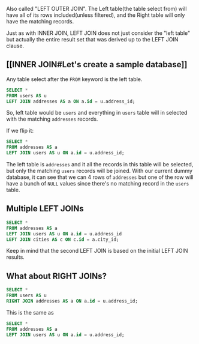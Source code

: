 
Also called "LEFT OUTER JOIN".
The Left table(the table select from) will have all of its rows included(unless filtered), and the Right table will only have the matching records.

Just as with INNER JOIN, LEFT JOIN does not just consider the "left table" but actually the entire result set that was derived up to the LEFT JOIN clause.

## [[INNER JOIN#Let's create a sample database]]

Any table select after the `FROM` keyword is the left table.
```sql
SELECT *
FROM users AS u
LEFT JOIN addresses AS a ON a.id = u.address_id;
```
So, left table would be `users` and everything in `users` table will in selected with the matching `addresses` records.

If we flip it:
```sql
SELECT *
FROM addresses AS a
LEFT JOIN users AS u ON a.id = u.address_id;
```
The left table is `addresses` and it all the records in this table will be selected, but only the matching `users` records will be joined. With our current dummy database, it can see that we can 4 rows of `addresses` but one of the row will have a bunch of `NULL` values since there's no matching record in the `users` table.

## Multiple LEFT JOINs

```sql
SELECT *
FROM addresses AS a
LEFT JOIN users AS u ON a.id = u.address_id
LEFT JOIN cities AS c ON c.id = a.city_id;
```
Keep in mind that the second LEFT JOIN is based on the initial LEFT JOIN results.

## What about RIGHT JOINs?

```sql
SELECT *
FROM users AS u
RIGHT JOIN addresses AS a ON a.id = u.address_id;
```

This is the same as 
```sql
SELECT *
FROM addresses AS a
LEFT JOIN users AS u ON a.id = u.address_id;
```
